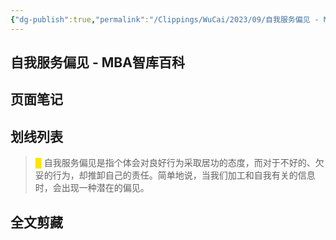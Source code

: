 ```yaml
---
{"dg-publish":true,"permalink":"/Clippings/WuCai/2023/09/自我服务偏见 - MBA智库百科-20230912/"}
---
```



## 自我服务偏见 - MBA智库百科 

## 页面笔记


## 划线列表
> <font color="#FFE500">█  </font>自我服务偏见是指个体会对良好行为采取居功的态度，而对于不好的、欠妥的行为，却推卸自己的责任。简单地说，当我们加工和自我有关的信息时，会出现一种潜在的偏见。


## 全文剪藏

